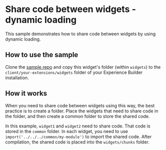 # Share code between widgets - dynamic loading

This sample demonstrates how to share code between widgets by using dynamic loading.

## How to use the sample
Clone the [sample repo](https://github.com/esri/arcgis-experience-builder-sdk-resources) and copy this widget's folder (within `widgets`) to the `client/your-extensions/widgets` folder of your Experience Builder installation.

## How it works
When you need to share code between widgets using this way, the best practice is to create a folder. Place the widgets that need to share code in the folder, and then create a common folder to store the shared code.

In this example, `widget1` and `widget2` need to share code. That code is stored in the `common` folder.
In each widget, you need to use `import('../../../common/my-module')` to import the shared code. After compilation, the shared code is placed into the `widgets/chunks` folder.
